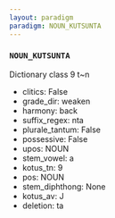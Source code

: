 ```yaml
---
layout: paradigm
paradigm: NOUN_KUTSUNTA
---
```

### ` NOUN_KUTSUNTA `

Dictionary class 9 t~n
* clitics: False
* grade_dir: weaken
* harmony: back
* suffix_regex: nta
* plurale_tantum: False
* possessive: False
* upos: NOUN
* stem_vowel: a
* kotus_tn: 9
* pos: NOUN
* stem_diphthong: None
* kotus_av: J
* deletion: ta
